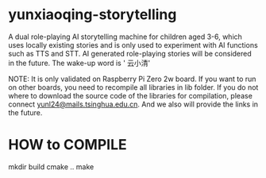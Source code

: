 # yunxiaoqing-storytelling
A dual role-playing AI storytelling machine for children aged 3-6, which uses locally existing stories and is only used to experiment with AI functions such as TTS and STT. AI generated role-playing stories will be considered in the future. The wake-up word is ' 云小清'

NOTE: It is only validated on Raspberry Pi Zero 2w board. If you want to run on other boards, you need to recompile all libraries in lib folder. If you do not where to download the source code of the libraries for compilation, please connect yunl24@mails.tsinghua.edu.cn. And we also will provide the links in the future.

# HOW to COMPILE
mkdir build
cmake ..
make
